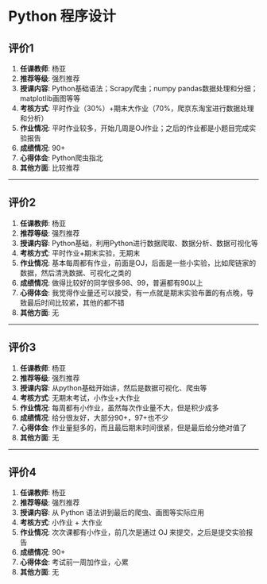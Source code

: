 # Python 程序设计

## 评价1

1. **任课教师**: 杨亚
2. **推荐等级**: 强烈推荐
3. **授课内容**: Python基础语法；Scrapy爬虫；numpy pandas数据处理和分细；matplotlib画图等等
4. **考核方式**: 平时作业（30%）+期末大作业（70%，爬京东淘宝进行数据处理和分析）
5. **作业情况**: 平时作业较多，开始几周是OJ作业；之后的作业都是小题目完成实验报告
6. **成绩情况**: 90+
7. **心得体会**: Python爬虫指北
8. **其他方面**: 比较推荐

---

## 评价2

1. **任课教师**: 杨亚
2. **推荐等级**: 强烈推荐
3. **授课内容**: Python基础，利用Python进行数据爬取、数据分析、数据可视化等
4. **考核方式**: 平时作业+期末实验，无期末
5. **作业情况**: 基本每周都有作业，前面是OJ，后面是一些小实验，比如爬链家的数据，然后清洗数据、可视化之类的
6. **成绩情况**: 做得比较好的同学很多98、99，普遍都有90以上
7. **心得体会**: 我觉得作业量还可以接受，有一点就是期末实验布置的有点晚，导致最后时间比较紧，其他的都不错
8. **其他方面**: 无

---

## 评价3

1. **任课教师**: 杨亚
2. **推荐等级**: 强烈推荐
3. **授课内容**: 从python基础开始讲，然后是数据可视化、爬虫等
4. **考核方式**: 无期末考试，小作业+大作业
5. **作业情况**: 每周都有小作业，虽然每次作业量不大，但是积少成多
6. **成绩情况**: 给分很友好，大部分90+，97+也不少
7. **心得体会**: 作业量挺多的，而且最后期末时间很紧，但是最后给分绝对值了
8. **其他方面**: 无

---

## 评价4

1. **任课教师**: 杨亚
2. **推荐等级**: 强烈推荐
3. **授课内容**: 从 Python 语法讲到最后的爬虫、画图等实际应用
4. **考核方式**: 小作业 + 大作业
5. **作业情况**: 次次课都有小作业，前几次是通过 OJ 来提交，之后是提交实验报告
6. **成绩情况**: 90+
7. **心得体会**: 考试前一周加作业，心累
8. **其他方面**: 无
